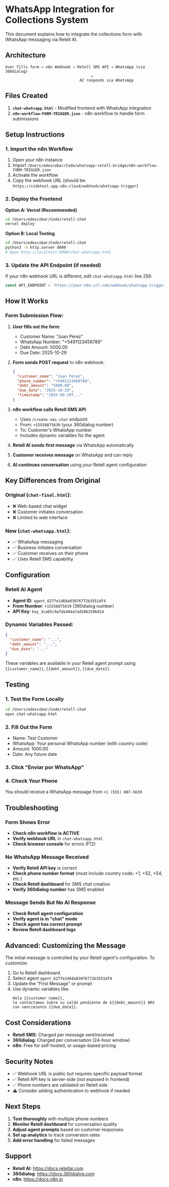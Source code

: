 # WhatsApp Integration for Collections System

This document explains how to integrate the collections form with WhatsApp messaging via Retell AI.

## Architecture

```
User fills form → n8n Webhook → Retell SMS API → WhatsApp (via 360dialog)
                                      ↓
                                 AI responds via WhatsApp
```

## Files Created

1. **`chat-whatsapp.html`** - Modified frontend with WhatsApp integration
2. **`n8n-workflow-FORM-TRIGGER.json`** - n8n workflow to handle form submissions

## Setup Instructions

### 1. Import the n8n Workflow

1. Open your n8n instance
2. Import `/Users/edescobar/Code/whatsapp-retell-bridge/n8n-workflow-FORM-TRIGGER.json`
3. Activate the workflow
4. Copy the webhook URL (should be: `https://sidetool.app.n8n.cloud/webhook/whatsapp-trigger`)

### 2. Deploy the Frontend

**Option A: Vercel (Recommended)**

```bash
cd /Users/edescobar/Code/retell-chat
vercel deploy
```

**Option B: Local Testing**

```bash
cd /Users/edescobar/Code/retell-chat
python3 -m http.server 8000
# Open http://localhost:8000/chat-whatsapp.html
```

### 3. Update the API Endpoint (if needed)

If your n8n webhook URL is different, edit `chat-whatsapp.html` line 256:

```javascript
const API_ENDPOINT = 'https://your-n8n-url.com/webhook/whatsapp-trigger';
```

## How It Works

### Form Submission Flow:

1. **User fills out the form**:
   - Customer Name: "Juan Pérez"
   - WhatsApp Number: "+5491123456789"
   - Debt Amount: 5000.00
   - Due Date: 2025-10-29

2. **Form sends POST request** to n8n webhook:
   ```json
   {
     "customer_name": "Juan Pérez",
     "phone_number": "+5491123456789",
     "debt_amount": "5000.00",
     "due_date": "2025-10-29",
     "timestamp": "2025-09-29T..."
   }
   ```

3. **n8n workflow calls Retell SMS API**:
   - Uses `/create-sms-chat` endpoint
   - From: `+15558875639` (your 360dialog number)
   - To: Customer's WhatsApp number
   - Includes dynamic variables for the agent

4. **Retell AI sends first message** via WhatsApp automatically

5. **Customer receives message** on WhatsApp and can reply

6. **AI continues conversation** using your Retell agent configuration

## Key Differences from Original

### Original (`chat-final.html`):
- ❌ Web-based chat widget
- ❌ Customer initiates conversation
- ❌ Limited to web interface

### New (`chat-whatsapp.html`):
- ✅ WhatsApp messaging
- ✅ Business initiates conversation
- ✅ Customer receives on their phone
- ✅ Uses Retell SMS capability

## Configuration

### Retell AI Agent
- **Agent ID**: `agent_627fe1d68a83076772b3551df4`
- **From Number**: `+15558875639` (360dialog number)
- **API Key**: `key_3ca65c9afda484a7ad1061596d14`

### Dynamic Variables Passed:
```json
{
  "customer_name": "...",
  "debt_amount": "...",
  "due_date": "..."
}
```

These variables are available in your Retell agent prompt using `{{customer_name}}`, `{{debt_amount}}`, `{{due_date}}`.

## Testing

### 1. Test the Form Locally

```bash
cd /Users/edescobar/Code/retell-chat
open chat-whatsapp.html
```

### 2. Fill Out the Form
- Name: Test Customer
- WhatsApp: Your personal WhatsApp number (with country code)
- Amount: 1000.00
- Date: Any future date

### 3. Click "Enviar por WhatsApp"

### 4. Check Your Phone
You should receive a WhatsApp message from `+1 (555) 887-5639`

## Troubleshooting

### Form Shows Error
- **Check n8n workflow is ACTIVE**
- **Verify webhook URL** in `chat-whatsapp.html`
- **Check browser console** for errors (F12)

### No WhatsApp Message Received
- **Verify Retell API key** is correct
- **Check phone number format** (must include country code: +1, +52, +54, etc.)
- **Check Retell dashboard** for SMS chat creation
- **Verify 360dialog number** has SMS enabled

### Message Sends But No AI Response
- **Check Retell agent configuration**
- **Verify agent is in "chat" mode**
- **Check agent has correct prompt**
- **Review Retell dashboard logs**

## Advanced: Customizing the Message

The initial message is controlled by your Retell agent's configuration. To customize:

1. Go to Retell dashboard
2. Select agent `agent_627fe1d68a83076772b3551df4`
3. Update the "First Message" or prompt
4. Use dynamic variables like:
   ```
   Hola {{customer_name}},
   le contactamos sobre su saldo pendiente de ${{debt_amount}} ARS
   con vencimiento {{due_date}}.
   ```

## Cost Considerations

- **Retell SMS**: Charged per message sent/received
- **360dialog**: Charged per conversation (24-hour window)
- **n8n**: Free for self-hosted, or usage-based pricing

## Security Notes

- ✅ Webhook URL is public but requires specific payload format
- ✅ Retell API key is server-side (not exposed in frontend)
- ✅ Phone numbers are validated on Retell side
- ⚠️ Consider adding authentication to webhook if needed

## Next Steps

1. **Test thoroughly** with multiple phone numbers
2. **Monitor Retell dashboard** for conversation quality
3. **Adjust agent prompts** based on customer responses
4. **Set up analytics** to track conversion rates
5. **Add error handling** for failed messages

## Support

- **Retell AI**: https://docs.retellai.com
- **360dialog**: https://docs.360dialog.com
- **n8n**: https://docs.n8n.io
